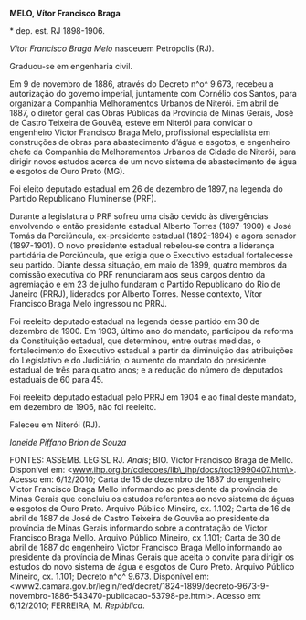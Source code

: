 **MELO, Vítor Francisco Braga**

\* dep. est. RJ 1898-1906.

*Vítor Francisco Braga Melo* nasceuem Petrópolis (RJ).

Graduou-se em engenharia civil.

Em 9 de novembro de 1886, através do Decreto n^o^ 9.673, recebeu a
autorização do governo imperial, juntamente com Cornélio dos Santos,
para organizar a Companhia Melhoramentos Urbanos de Niterói. Em abril de
1887, o diretor geral das Obras Públicas da Província de Minas Gerais,
José de Castro Teixeira de Gouvêa, esteve em Niterói para convidar o
engenheiro Victor Francisco Braga Melo, profissional especialista em
construções de obras para abastecimento d’água e esgotos, e engenheiro
chefe da Companhia de Melhoramentos Urbanos da Cidade de Niterói, para
dirigir novos estudos acerca de um novo sistema de abastecimento de água
e esgotos de Ouro Preto (MG).

Foi eleito deputado estadual em 26 de dezembro de 1897, na legenda do
Partido Republicano Fluminense (PRF).

Durante a legislatura o PRF sofreu uma cisão devido às divergências
envolvendo o então presidente estadual Alberto Torres (1897-1900) e José
Tomás da Porciúncula, ex-presidente estadual (1892-1894) e agora senador
(1897-1901). O novo presidente estadual rebelou-se contra a liderança
partidária de Porciúncula, que exigia que o Executivo estadual
fortalecesse seu partido. Diante dessa situação, em maio de 1899, quatro
membros da comissão executiva do PRF renunciaram aos seus cargos dentro
da agremiação e em 23 de julho fundaram o Partido Republicano do Rio de
Janeiro (PRRJ), liderados por Alberto Torres. Nesse contexto, Vítor
Francisco Braga Melo ingressou no PRRJ.

Foi reeleito deputado estadual na legenda desse partido em 30 de
dezembro de 1900. Em 1903, último ano do mandato, participou da reforma
da Constituição estadual, que determinou, entre outras medidas, o
fortalecimento do Executivo estadual a partir da diminuição das
atribuições do Legislativo e do Judiciário; o aumento do mandato do
presidente estadual de três para quatro anos; e a redução do número de
deputados estaduais de 60 para 45.

Foi reeleito deputado estadual pelo PRRJ em 1904 e ao final deste
mandato, em dezembro de 1906, não foi reeleito.

Faleceu em Niterói (RJ).

*Ioneide Piffano Brion de Souza*

FONTES: ASSEMB. LEGISL RJ. *Anais*; BIO. Victor Francisco Braga de
Mello. Disponível em:
\<www.ihp.org.br/colecoes/lib\_ihp/docs/toc19990407.htm\>. Acesso em:
6/12/2010; Carta de 15 de dezembro de 1887 do engenheiro Victor
Francisco Braga Mello informando ao presidente da província de Minas
Gerais que concluiu os estudos referentes ao novo sistema de águas e
esgotos de Ouro Preto. Arquivo Público Mineiro, cx. 1.102; Carta de 16
de abril de 1887 de José de Castro Teixeira de Gouvêa ao presidente da
província de Minas Gerais informando sobre a contratação de Victor
Francisco Braga Mello. Arquivo Público Mineiro, cx 1.101; Carta de 30 de
abril de 1887 do engenheiro Victor Francisco Braga Mello informando ao
presidente da província de Minas Gerais que aceita o convite para
dirigir os estudos do novo sistema de água e esgotos de Ouro Preto.
Arquivo Público Mineiro, cx. 1.101; Decreto n^o^ 9.673. Disponível em:
\<www2.camara.gov.br/legin/fed/decret/1824-1899/decreto-9673-9-novembro-1886-543470-publicacao-53798-pe.html\>.
Acesso em: 6/12/2010; FERREIRA, M. *República*.
